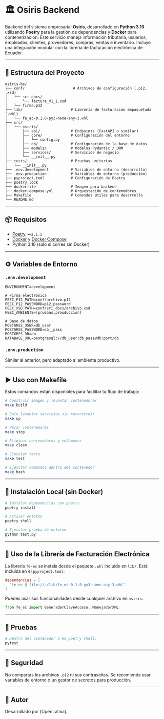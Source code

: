 # 🏛️ Osiris Backend

Backend del sistema empresarial **Osiris**, desarrollado en **Python 3.10** utilizando **Poetry** para la gestión de dependencias y **Docker** para contenerización. Este servicio maneja información tributaria, usuarios, empleados, clientes, proveedores, compras, ventas e inventario. Incluye una integración modular con la librería de facturación electrónica de Ecuador.

---

## 📁 Estructura del Proyecto

```
osiris-be/
├── conf/                      # Archivos de configuración (.p12, .xsd)
│   └── sri_docs/
│       └── factura_V1_1.xsd
│   └── firma.p12
├── lib/                      # Librería de facturación empaquetada (.whl)
│   └── fe_ec-0.1.0-py3-none-any-3.whl
├── src/
│   └── osiris/
│       ├── api/              # Endpoints (FastAPI o similar)
│       ├── core/             # Configuración del entorno
│       │   └── config.py
│       ├── db/               # Configuración de la base de datos
│       ├── models/           # Modelos Pydantic / ORM
│       ├── services/         # Servicios de negocio
│       └── __init__.py
├── tests/                    # Pruebas unitarias
│   └── __init__.py
├── .env.development          # Variables de entorno (desarrollo)
├── .env.production           # Variables de entorno (producción)
├── pyproject.toml            # Configuración de Poetry
├── poetry.lock
├── dockerfile                # Imagen para backend
├── docker-compose.yml        # Orquestación de contenedores
├── Makefile                  # Comandos útiles para desarrollo
└── README.md
```

---

## 📦 Requisitos

- [Poetry](https://python-poetry.org/) `>=2.1.1`
- [Docker](https://www.docker.com/) y [Docker Compose](https://docs.docker.com/compose/)
- Python 3.10 (solo si corres sin Docker)

---

## ⚙️ Variables de Entorno

### `.env.development`
```env
ENVIRONMENT=development

# Firma electrónica
FEEC_P12_PATH=conf/archivo.p12
FEEC_P12_PASSWORD=p12_password
FEEC_XSD_PATH=conf/sri_docs/archivo.xsd
FEEC_AMBIENTE=[pruebas,prooduccion]

# Base de datos
POSTGRES_USER=db_user
POSTGRES_PASSWORD=db__pass
POSTGRES_DB=db
DATABASE_URL=postgresql://db_user:db_pass@db:port/db
```

### `.env.production`
Similar al anterior, pero adaptado al ambiente productivo.

---

## ▶️ Uso con Makefile

Estos comandos están disponibles para facilitar tu flujo de trabajo:

```bash
# Construir imagen y levantar contenedores
make build

# Solo levantar servicios sin reconstruir
make up

# Parar contenedores
make stop

# Eliminar contenedores y volúmenes
make clean

# Ejecutar tests
make test

# Ejecutar comandos dentro del contenedor
make bash
```

---

## 🚀 Instalación Local (sin Docker)

```bash
# Instalar dependencias con poetry
poetry install

# Activar entorno
poetry shell

# Ejecutar prueba de entorno
python test.py
```

---

## 📄 Uso de la Librería de Facturación Electrónica

La librería `fe-ec` se instala desde el paquete `.whl` incluido en `lib/`. Está incluida en el `pyproject.toml`:

```toml
dependencies = [
  "fe-ec @ file://./lib/fe_ec-0.1.0-py3-none-any-3.whl"
]
```

Puedes usar sus funcionalidades desde cualquier archivo en `osiris`:

```python
from fe_ec import GeneradorClaveAcceso, ManejadorXML
```

---

## 🧪 Pruebas

```bash
# Dentro del contenedor o en poetry shell:
pytest
```

---

## 🔐 Seguridad

No compartas los archivos `.p12` ni sus contraseñas. Se recomienda usar variables de entorno o un gestor de secretos para producción.

---

## 🧾 Autor

Desarrollado por [OpenLatina].
